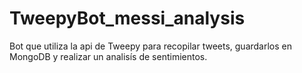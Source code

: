 # TweepyBot_messi_analysis
Bot que utiliza la api de Tweepy para recopilar tweets, guardarlos en MongoDB  y realizar un analisís de sentimientos.
